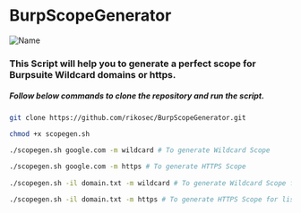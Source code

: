 # BurpScopeGenerator

![Name](https://github.com/rikosec/BurpScopeGenerator/assets/67959612/851509e8-4b1b-4c42-ad4f-4459b9909553)


### This Script will help you to generate a perfect scope for Burpsuite Wildcard domains or https.

##### Follow below commands to clone the repository and run the script.

````bash
git clone https://github.com/rikosec/BurpScopeGenerator.git

chmod +x scopegen.sh

./scopegen.sh google.com -m wildcard # To generate Wildcard Scope
  
./scopegen.sh google.com -m https # To generate HTTPS Scope
  
./scopegen.sh -il domain.txt -m wildcard # To generate Wildcard Scope for List of Targets

./scopegen.sh -il domain.txt -m https # To generate HTTPS Scope for list of Targets

````
